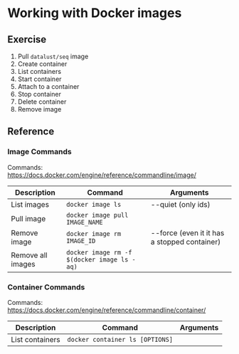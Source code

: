 # Working with Docker images

## Exercise

1. Pull `datalust/seq` image
2. Create container
3. List containers
4. Start container
5. Attach to a container
6. Stop container
7. Delete container
8. Remove image

## Reference

### Image Commands

Commands: https://docs.docker.com/engine/reference/commandline/image/

| Description       | Command                                     | Arguments                                    |
| ----------------- | ------------------------------------------- | -------------------------------------------- |
| List images       | `docker image ls`                           | --quiet (only ids)                           |
| Pull image        | `docker image pull IMAGE_NAME `             |                                              |
| Remove image      | `docker image rm IMAGE_ID `                 | --force (even it it has a stopped container) |
| Remove all images | `docker image rm -f $(docker image ls -aq)` |                                              |

### Container Commands

Commands: https://docs.docker.com/engine/reference/commandline/container/

| Description     | Command                         | Arguments |
| --------------- | ------------------------------- | --------- |
| List containers | `docker container ls [OPTIONS]` |           |
